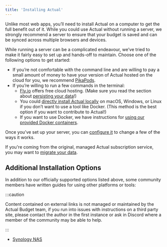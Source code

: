 ```yaml
---
title: 'Installing Actual'
---
```


Unlike most web apps, you’ll need to install Actual on a computer to get the full benefit out of it. While you could use Actual without running a server, we strongly recommend a server to ensure that your budget is saved and can be synced across multiple browsers and devices.

While running a server can be a complicated endeavour, we’ve tried to make it fairly easy to set up and hands-off to maintain. Choose one of the following options to get started:

- If you’re not comfortable with the command line and are willing to pay a small amount of money to have your version of Actual hosted on the cloud for you, we recommend [PikaPods](PikaPods.md).
- If you’re willing to run a few commands in the terminal:
  - [Fly.io](fly/Fly.io.md) offers free cloud hosting. (Make sure you read the section about [persisting your data](fly/Fly-persisting.md)!)
  - You could [directly install Actual locally](Local/your-own-machine.md) on macOS, Windows, or Linux if you don’t want to use a tool like Docker. (This method is the best option if you want to contribute to Actual!)
  - If you want to use Docker, we have instructions for [using our provided Docker containers](Docker.md).

Once you’ve set up your server, you can [configure it](Configuration.md) to change a few of the ways it works.

If you're coming from the original, managed Actual subscription service, you may want to [migrate your data](../Getting-Started/migration/migration-intro.md).

## Additional Installation Options

In addition to our officially supported options listed above, some community members have written guides for using other platforms or tools:

:::caution

Content contained on external links is not managed or maintained by the Actual Budget team, if you run into issues with instructions on a third party site, please contact the author in the first instance or ask in Discord where a member of the community may be able to help.

:::

- [Synology NAS](https://mariushosting.com/how-to-install-actual-on-your-synology-nas/)
